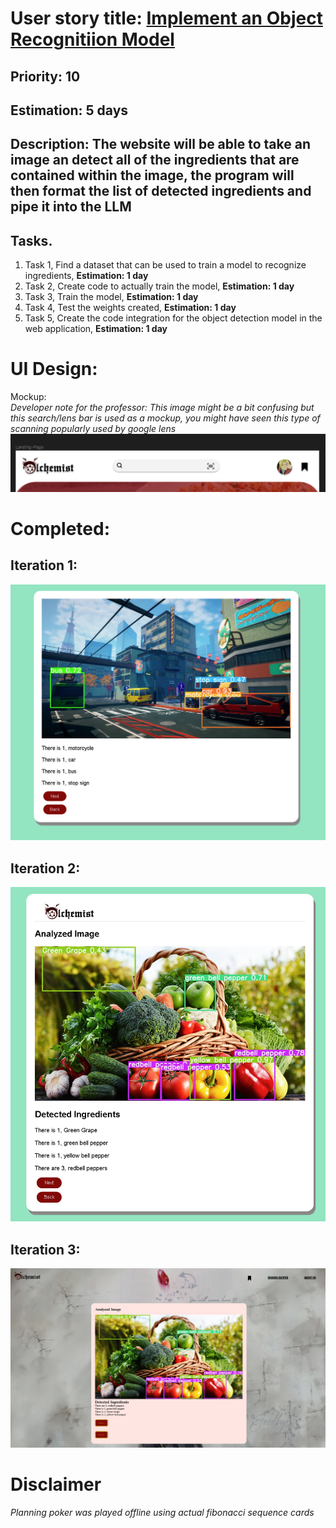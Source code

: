 # User story title: [Implement an Object Recognitiion Model](https://trello.com/c/2CFaWiNU)

## Priority: 10

## Estimation: 5 days

## Description: The website will be able to take an image an detect all of the ingredients that are contained within the image, the program will then format the list of detected ingredients and pipe it into the LLM

## Tasks.

1. Task 1, Find a dataset that can be used to train a model to recognize ingredients, <b>Estimation: 1 day</b>
2. Task 2, Create code to actually train the model, <b>Estimation: 1 day</b>
3. Task 3, Train the model, <b>Estimation: 1 day</b>
4. Task 4, Test the weights created, <b>Estimation: 1 day</b>
5. Task 5, Create the code integration for the object detection model in the web application, <b>Estimation: 1 day</b>


# UI Design:
Mockup:<br> 
*Developer note for the professor: This image might be a bit confusing but this search/lens bar is used as a mockup, you might have seen this type of scanning popularly used by google lens*
<img src="../user_stories/user_stories_images/us7/Mockup.png">

# Completed:
## Iteration 1:
<img src="../user_stories/user_stories_images/us7/it1.png">

## Iteration 2:
<img src="../user_stories/user_stories_images/us7/it3.png">

## Iteration 3:
<img src="../user_stories/user_stories_images/us7/it4.png"><br>

# Disclaimer
<i> Planning poker was played offline using actual fibonacci sequence cards </i>